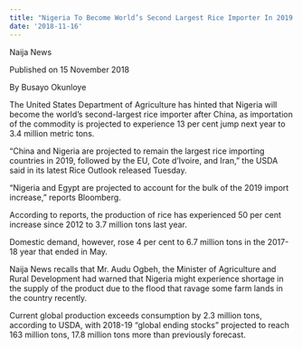 ```yaml
---
title: "Nigeria To Become World’s Second Largest Rice Importer In 2019 –US agency"
date: '2018-11-16'
---
```

Naija News

Published on 15 November 2018

By Busayo Okunloye

The United States Department of Agriculture has hinted that Nigeria will become the world’s second-largest rice importer after China, as importation of the commodity is projected to experience 13 per cent jump next year to 3.4 million metric tons.

“China and Nigeria are projected to remain the largest rice importing countries in 2019, followed by the EU, Cote d’Ivoire, and Iran,” the USDA said in its latest Rice Outlook released Tuesday.

“Nigeria and Egypt are projected to account for the bulk of the 2019 import increase,” reports Bloomberg.

According to reports, the production of rice has experienced 50 per cent increase since 2012 to 3.7 million tons last year.

Domestic demand, however, rose 4 per cent to 6.7 million tons in the 2017-18 year that ended in May.

Naija News recalls that Mr. Audu Ogbeh, the Minister of Agriculture and Rural Development had warned that Nigeria might experience shortage in the supply of the product due to the flood that ravage some farm lands in the country recently.

Current global production exceeds consumption by 2.3 million tons, according to USDA, with 2018-19 “global ending stocks” projected to reach 163 million tons, 17.8 million tons more than previously forecast.
